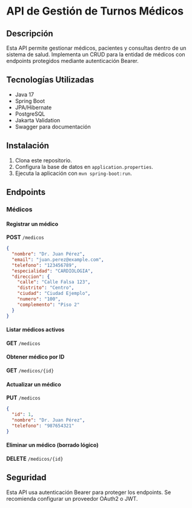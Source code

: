 # API de Gestión de Turnos Médicos

## Descripción
Esta API permite gestionar médicos, pacientes y consultas dentro de un sistema de salud. Implementa un CRUD para la entidad de médicos con endpoints protegidos mediante autenticación Bearer.

## Tecnologías Utilizadas
- Java 17
- Spring Boot
- JPA/Hibernate
- PostgreSQL
- Jakarta Validation
- Swagger para documentación

## Instalación
1. Clona este repositorio.
2. Configura la base de datos en `application.properties`.
3. Ejecuta la aplicación con `mvn spring-boot:run`.

## Endpoints
### Médicos
#### Registrar un médico
**POST** `/medicos`
```json
{
  "nombre": "Dr. Juan Pérez",
  "email": "juan.perez@example.com",
  "telefono": "123456789",
  "especialidad": "CARDIOLOGIA",
  "direccion": {
    "calle": "Calle Falsa 123",
    "distrito": "Centro",
    "ciudad": "Ciudad Ejemplo",
    "numero": "100",
    "complemento": "Piso 2"
  }
}
```

#### Listar médicos activos
**GET** `/medicos`

#### Obtener médico por ID
**GET** `/medicos/{id}`

#### Actualizar un médico
**PUT** `/medicos`
```json
{
  "id": 1,
  "nombre": "Dr. Juan Pérez",
  "telefono": "987654321"
}
```

#### Eliminar un médico (borrado lógico)
**DELETE** `/medicos/{id}`

## Seguridad
Esta API usa autenticación Bearer para proteger los endpoints. Se recomienda configurar un proveedor OAuth2 o JWT.
